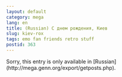 ```yaml
---
layout: default
category: mega
lang: en
title: (Russian) С днем рождения, Киев
slug: kiev-rox
tags: emo fan friends retro stuff 
postid: 363
---
```

<p>Sorry, this entry is only available in [Russian](http://mega.genn.org/export/getposts.php).</p>